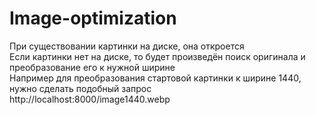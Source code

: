 # Image-optimization  
При существовании картинки на диске, она откроется  
Если картинки нет на диске, то будет произведён поиск оригинала и преобразование его к нужной ширине  
Например для преобразования стартовой картинки к ширине 1440, нужно сделать подобный запрос  
http://localhost:8000/image1440.webp  
